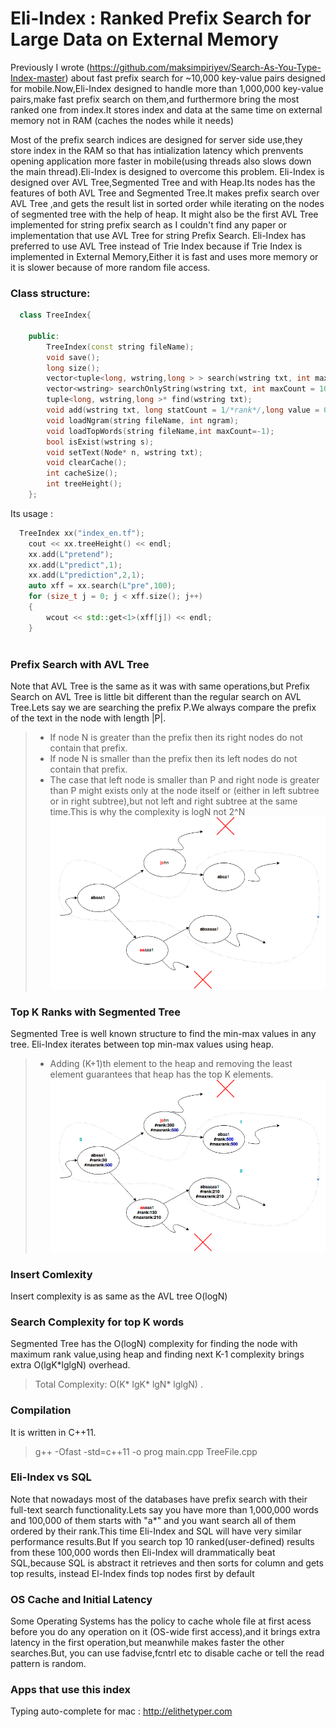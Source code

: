 # Eli-Index : Ranked Prefix Search for Large Data on External Memory
Previously I wrote (https://github.com/maksimpiriyev/Search-As-You-Type-Index-master) about fast prefix search for ~10,000 key-value pairs designed for mobile.Now,Eli-Index designed to handle more than 1,000,000 key-value pairs,make fast prefix search on them,and furthermore bring the most ranked one from index.It stores index and data at the same time on external memory not in RAM (caches the nodes while it needs)


Most of the prefix search indices are designed for server side use,they store index in the RAM so that has intialization latency which prenvents opening application more faster in mobile(using threads also slows down the main thread).Eli-Index is designed to overcome this problem.
Eli-Index is designed over AVL Tree,Segmented Tree and with Heap.Its nodes has the features of both AVL Tree and Segmented Tree.It makes prefix search over AVL Tree ,and gets the result list in sorted order while iterating on the nodes of segmented tree with the help of heap.  It might also be the first AVL Tree implemented for string prefix search as I couldn't find any paper or implementation that use AVL Tree for string Prefix Search. Eli-Index has preferred to use AVL Tree instead of Trie Index because if Trie Index is implemented in External Memory,Either it is fast and uses more memory or it is slower because of more random file access.

### Class structure:
```c++
  class TreeIndex{
	
	public:
		TreeIndex(const string fileName);
		void save();
		long size();
		vector<tuple<long, wstring,long > > search(wstring txt, int maxCount = 100);
		vector<wstring> searchOnlyString(wstring txt, int maxCount = 100);
		tuple<long, wstring,long >* find(wstring txt);
		void add(wstring txt, long statCount = 1/*rank*/,long value = 0);
		void loadNgram(string fileName, int ngram);
		void loadTopWords(string fileName,int maxCount=-1);
		bool isExist(wstring s);
		void setText(Node* n, wstring txt);
		void clearCache();
		int cacheSize();
		int treeHeight();
	};
```
Its usage :
```c++
  TreeIndex xx("index_en.tf");
	cout << xx.treeHeight() << endl;
	xx.add(L"pretend");
	xx.add(L"predict",1);
	xx.add(L"prediction",2,1);
	auto xff = xx.search(L"pre",100);
	for (size_t j = 0; j < xff.size(); j++)
	{
		wcout << std::get<1>(xff[j]) << endl;
	}
	
```

### Prefix Search with AVL Tree
Note that AVL Tree is the same as it was with same operations,but Prefix Search on AVL Tree is little bit different than the regular search on AVL Tree.Lets say we are searching the prefix P.We always compare the prefix of the text in the node with length |P|.

> * If node N is greater than the prefix then its right nodes do not contain that prefix. <br/>
> * If node N is smaller than the prefix then its left nodes do not contain that prefix. <br/>
> * The case that left node is smaller than P and right node is greater than P might exists only at the node itself or (either in left subtree or in right subtree),but not left and right subtree at the same time.This is why the complexity is logN not 2^N
![alt tag](https://raw.githubusercontent.com/maksimpiriyev/Eli-Index/master/treesearch.png)


### Top K Ranks with Segmented Tree
Segmented Tree is well known structure to find the min-max values in any tree. Eli-Index iterates between top min-max values using heap.

> * Adding (K+1)th element to the heap and removing the least element guarantees that heap has  the top K elements.
![alt tag](https://raw.githubusercontent.com/maksimpiriyev/Eli-Index/master/noderank.png)

### Insert Comlexity
Insert complexity is as same as the AVL tree O(logN)

### Search Complexity for top K words
Segmented Tree has the O(logN) complexity for finding the node with maximum rank value,using heap and finding next K-1 complexity brings extra O(lgK*lglgN) overhead.
> Total Complexity: O(K* lgK* lgN* lglgN) .

### Compilation
It is written in C++11.
> g++ -Ofast -std=c++11 -o prog main.cpp TreeFile.cpp

### Eli-Index vs SQL
Note that nowadays most of the databases have prefix search with their full-text search functionality.Lets say you have more than 1,000,000 words and 100,000 of them starts with "a*" and you want search all of them ordered by their rank.This time Eli-Index and SQL will have very similar performance results.But If you search top 10 ranked(user-defined) results from these 100,000 words then Eli-Index will drammatically beat SQL,because SQL is abstract it retrieves and then sorts for column and gets top results, instead El-Index finds top nodes first by default

### OS Cache and Initial Latency
Some  Operating Systems has the policy to cache whole file at first acess before you do any operation on it (OS-wide first access),and it brings extra latency in the first operation,but meanwhile makes faster the other searches.But, you can use fadvise,fcntrl etc to disable cache or tell the read pattern is random.

### Apps that use this index
Typing auto-complete for mac : http://elithetyper.com
